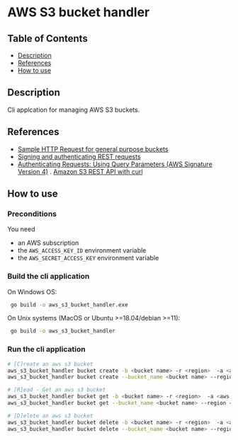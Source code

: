 # AWS S3 bucket handler

## Table of Contents

- [Description](#description)
- [References](#references)
- [How to use](#how-to-use)

## Description

Cli applcation for managing AWS S3 buckets.  

## References

- [Sample HTTP Request for general purpose buckets](https://docs.aws.amazon.com/AmazonS3/latest/API/API_CreateBucket.html)
- [Signing and authenticating REST requests](https://docs.aws.amazon.com/AmazonS3/latest/userguide/RESTAuthentication.html)
- [Authenticating Requests: Using Query Parameters (AWS Signature Version 4)](https://docs.aws.amazon.com/AmazonS3/latest/API/sigv4-query-string-auth.html#query-string-auth-v4-signing-example)
. [Amazon S3 REST API with curl](https://czak.pl/2015/09/15/s3-rest-api-with-curl.html)

## How to use

### Preconditions

You need 
- an AWS subscription
- the `AWS_ACCESS_KEY_ID` environment variable
- the `AWS_SECRET_ACCESS_KEY` environment variable

### Build the cli application

On Windows OS:

```sh
 go build -o aws_s3_bucket_handler.exe
```

On Unix systems (MacOS or Ubuntu >=18.04/debian >=11):

```sh
 go build -o aws_s3_bucket_handler
```

### Run the cli application

```sh
# [C]reate an aws s3 bucket
aws_s3_bucket_handler bucket create -b <bucket name> -r <region>  -a <aws access key id> -s <aws secret access key>
aws_s3_bucket_handler bucket create --bucket_name <bucket name> --region <region>  --access_key_id <aws access key id> --secret_access_key <aws secret access key>

# [R]ead - Get an aws s3 bucket
aws_s3_bucket_handler bucket get -b <bucket name> -r <region>  -a <aws access key id> -s <aws secret access key>
aws_s3_bucket_handler bucket get --bucket_name <bucket name> --region <region>  --access_key_id <aws access key id> --secret_access_key <aws secret access key>

# [D]elete an aws s3 bucket 
aws_s3_bucket_handler bucket delete -b <bucket name> -r <region>  -a <aws access key id> -s <aws secret access key>
aws_s3_bucket_handler bucket delete --bucket_name <bucket name> --region <region>  --access_key_id <aws access key id> --secret_access_key <aws secret access key>
```